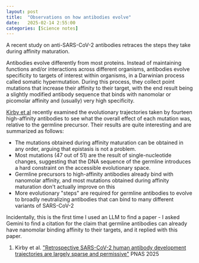 ```yaml
---
layout: post
title:  "Observations on how antibodies evolve"
date:   2025-02-14 2:55:00
categories: [Science notes]
---
```

A recent study on anti-SARS-CoV-2 antibodies retraces the steps they take during affinity maturation.

Antibodies evolve differently from most proteins. Instead of maintaining functions and/or interactions across different organisms, antibodies evolve specificity to targets of interest within organisms, in a Darwinian process called somatic hypermutation. During this process, they collect point mutations that increase their affinity to their target, with the end result being a slightly modified antibody sequence that binds with nanomolar or picomolar affinity and (usually) very high specificity.

[Kirby et al](doi.org/10.1073/pnas.2412787122) recently examined the evolutionary trajectories taken by fourteen high-affinity antibodies to see what the overall effect of each mutation was, relative to the germline precursor. Their results are quite interesting and are summarized as follows:
*   The mutations obtained during affinity maturation can be obtained in any order, arguing that epistasis is not a problem.
*   Most mutations (47 out of 51) are the result of single-nucleotide changes, suggesting that the DNA sequence of the germline introduces a hard constraint on the accessible evolutionary space.
*   Germline precursors to high-affinity antibodies already bind with nanomolar affinity, and most mutations obtained during affinity maturation don't actually improve on this
*   More evolutionary "steps" are required for germline antibodies to evolve to broadly neutralizing antibodies that can bind to many different variants of SARS-CoV-2

Incidentally, this is the first time I used an LLM to find a paper - I asked Gemini to find a citation for the claim that germline antibodies can already have nanomolar binding affinity to their targets, and it replied with this paper.

1. Kirby et al. ["Retrospective SARS-CoV-2 human antibody development trajectories are largely sparse and permissive"](doi.org/10.1073/pnas.2412787122) PNAS 2025